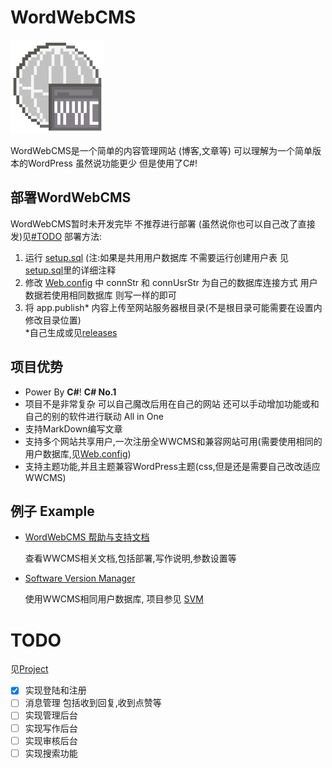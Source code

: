 # WordWebCMS

<img src="WWC.png" alt="WWC" style="height:150px" />

WordWebCMS是一个简单的内容管理网站 (博客,文章等)
可以理解为一个简单版本的WordPress 虽然说功能更少 但是使用了C#!

## 部署WordWebCMS

WordWebCMS暂时未开发完毕 不推荐进行部署 (虽然说你也可以自己改了直接发)见[#TODO](#todo)
部署方法:

1. 运行 [setup.sql](WordWebCMS/setup.sql) (注:如果是共用用户数据库 不需要运行创建用户表 见[setup.sql](WordWebCMS/setup.sql#L7)里的详细注释
2. 修改 [Web.config](WordWebCMS/Web.config#L13) 中 connStr 和 connUsrStr 为自己的数据库连接方式 用户数据若使用相同数据库 则写一样的即可
3. 将 app.publish\* 内容上传至网站服务器根目录(不是根目录可能需要在设置内修改目录位置)
<br/>*自己生成或见[releases](https://github.com/LorisYounger/WordWebCMS/releases)

## 项目优势

- Power By **C#**!  **C# No.1**
- 项目不是非常复杂 可以自己魔改后用在自己的网站 还可以手动增加功能或和自己的别的软件进行联动 All in One
- 支持MarkDown编写文章
- 支持多个网站共享用户,一次注册全WWCMS和兼容网站可用(需要使用相同的用户数据库,见[Web.config](WordWebCMS/Web.config#L15))
- 支持主题功能,并且主题兼容WordPress主题(css,但是还是需要自己改改适应WWCMS) 

## 例子 Example

* [WordWebCMS 帮助与支持文档](http://wwcms.exlb.org/)

  查看WWCMS相关文档,包括部署,写作说明,参数设置等

* [Software Version Manager](https://download.exlb.org/console.aspx)

  使用WWCMS相同用户数据库, 项目参见 [SVM](https://github.com/LorisYounger/SoftwareVersionManager)

# TODO

见[Project](https://github.com/LorisYounger/WordWebCMS/projects/1)
- [x] 实现登陆和注册
- [ ] 消息管理 包括收到回复,收到点赞等
- [ ] 实现管理后台
- [ ] 实现写作后台
- [ ] 实现审核后台
- [ ] 实现搜索功能
